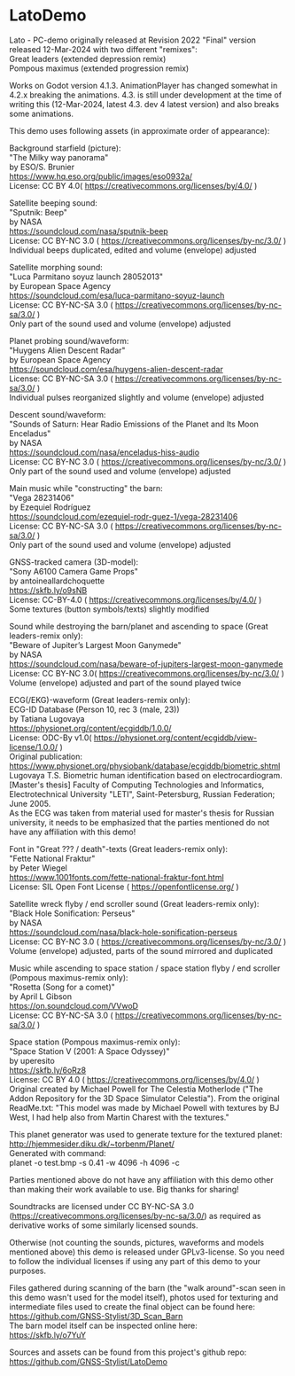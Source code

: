 # LatoDemo
Lato - PC-demo originally released at Revision 2022
"Final" version released 12-Mar-2024 with two different "remixes":\
Great leaders (extended depression remix)\
Pompous maximus (extended progression remix)

Works on Godot version 4.1.3. AnimationPlayer has changed somewhat in 4.2.x breaking the animations.
4.3. is still under development at the time of writing this (12-Mar-2024,
latest 4.3. dev 4 latest version) and also breaks some animations.

This demo uses following assets (in approximate order of appearance):

Background starfield (picture):\
"The Milky way panorama"\
by ESO/S. Brunier\
https://www.hq.eso.org/public/images/eso0932a/ \
License: CC BY 4.0( https://creativecommons.org/licenses/by/4.0/ )

Satellite beeping sound:\
"Sputnik: Beep"\
by NASA\
https://soundcloud.com/nasa/sputnik-beep \
License: CC BY-NC 3.0 ( https://creativecommons.org/licenses/by-nc/3.0/ )\
Individual beeps duplicated, edited and volume (envelope) adjusted

Satellite morphing sound:\
"Luca Parmitano soyuz launch 28052013"\
by European Space Agency\
https://soundcloud.com/esa/luca-parmitano-soyuz-launch \
License: CC BY-NC-SA 3.0 ( https://creativecommons.org/licenses/by-nc-sa/3.0/ )\
Only part of the sound used and volume (envelope) adjusted

Planet probing sound/waveform:\
"Huygens Alien Descent Radar"\
by European Space Agency\
https://soundcloud.com/esa/huygens-alien-descent-radar \
License: CC BY-NC-SA 3.0 ( https://creativecommons.org/licenses/by-nc-sa/3.0/ )\
Individual pulses reorganized slightly and volume (envelope) adjusted

Descent sound/waveform:\
"Sounds of Saturn: Hear Radio Emissions of the Planet and Its Moon Enceladus"\
by NASA\
https://soundcloud.com/nasa/enceladus-hiss-audio \
License: CC BY-NC 3.0 ( https://creativecommons.org/licenses/by-nc/3.0/ )\
Only part of the sound used and volume (envelope) adjusted

Main music while "constructing" the barn:\
"Vega 28231406"\
by Ezequiel Rodríguez\
https://soundcloud.com/ezequiel-rodr-guez-1/vega-28231406 \
License: CC BY-NC-SA 3.0 ( https://creativecommons.org/licenses/by-nc-sa/3.0/ )\
Only part of the sound used and volume (envelope) adjusted

GNSS-tracked camera (3D-model):\
"Sony A6100 Camera Game Props"\
by antoineallardchoquette\
https://skfb.ly/o9sNB \
License: CC-BY-4.0 ( https://creativecommons.org/licenses/by/4.0/ )\
Some textures (button symbols/texts) slightly modified

Sound while destroying the barn/planet and ascending to space (Great leaders-remix only):\
"Beware of Jupiter’s Largest Moon Ganymede"\
by NASA\
https://soundcloud.com/nasa/beware-of-jupiters-largest-moon-ganymede \
License: CC BY-NC 3.0( https://creativecommons.org/licenses/by-nc/3.0/ )\
Volume (envelope) adjusted and part of the sound played twice

ECG(/EKG)-waveform (Great leaders-remix only):\
ECG-ID Database (Person 10, rec 3 (male, 23))\
by Tatiana Lugovaya\
https://physionet.org/content/ecgiddb/1.0.0/ \
License: ODC-By v1.0( https://physionet.org/content/ecgiddb/view-license/1.0.0/ )\
Original publication: https://www.physionet.org/physiobank/database/ecgiddb/biometric.shtml Lugovaya T.S. Biometric human identification based on electrocardiogram. [Master's thesis] Faculty of Computing Technologies and Informatics, Electrotechnical University "LETI", Saint-Petersburg, Russian Federation; June 2005.\
As the ECG was taken from material used for master's thesis for Russian university, it needs to be emphasized that the parties mentioned do not have any affiliation with this demo!

Font in "Great ??? / death"-texts (Great leaders-remix only):\
"Fette National Fraktur"\
by Peter Wiegel\
https://www.1001fonts.com/fette-national-fraktur-font.html \
License: SIL Open Font License ( https://openfontlicense.org/ )

Satellite wreck flyby / end scroller sound (Great leaders-remix only):\
"Black Hole Sonification: Perseus"\
by NASA\
https://soundcloud.com/nasa/black-hole-sonification-perseus \
License: CC BY-NC 3.0 ( https://creativecommons.org/licenses/by-nc/3.0/ )\
Volume (envelope) adjusted, parts of the sound mirrored and duplicated

Music while ascending to space station / space station flyby / end scroller (Pompous maximus-remix only):\
"Rosetta (Song for a comet)"\
by April L Gibson\
https://on.soundcloud.com/VVwoD \
License: CC BY-NC-SA 3.0 ( https://creativecommons.org/licenses/by-nc-sa/3.0/ )

Space station (Pompous maximus-remix only):\
"Space Station V (2001: A Space Odyssey)"\
by uperesito\
https://skfb.ly/6oRz8 \
License: CC BY 4.0 ( https://creativecommons.org/licenses/by/4.0/ ) \
Original created by Michael Powell for The Celestia Motherlode
("The Addon Repository for the 3D Space Simulator Celestia").
From the original ReadMe.txt: "This model was made by
Michael Powell with textures by BJ West, I had help also from
Martin Charest with the textures."

This planet generator was used to generate texture for the textured planet:\
http://hjemmesider.diku.dk/~torbenm/Planet/ \
Generated with command:\
planet -o test.bmp -s 0.41 -w 4096 -h 4096 -c

Parties mentioned above do not have any affiliation with this demo other than making their work available to use.
Big thanks for sharing!

Soundtracks are licensed under CC BY-NC-SA 3.0 (https://creativecommons.org/licenses/by-nc-sa/3.0/)
as required as derivative works of some similarly licensed sounds.

Otherwise (not counting the sounds, pictures, waveforms and models mentioned above) this demo is released under GPLv3-license.
So you need to follow the individual licenses if using any part of this demo to your purposes.

Files gathered during scanning of the barn (the "walk around"-scan seen in this demo wasn't used for the model itself),
photos used for texturing and intermediate files used to create the final object can be found here:\
https://github.com/GNSS-Stylist/3D_Scan_Barn \
The barn model itself can be inspected online here:\
https://skfb.ly/o7YuY

Sources and assets can be found from this project's github repo:
https://github.com/GNSS-Stylist/LatoDemo
